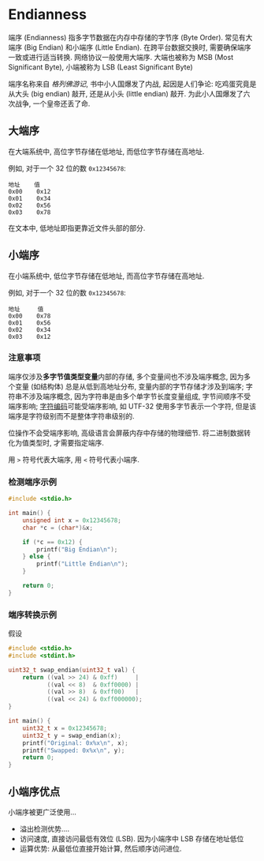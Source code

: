 # Endianness

端序 (Endianness) 指多字节数据在内存中存储的字节序 (Byte Order). 常见有大端序 (Big Endian) 和小端序 (Little Endian). 在跨平台数据交换时, 需要确保端序一致或进行适当转换. 网络协议一般使用大端序. 大端也被称为 MSB (Most Significant Byte), 小端被称为 LSB (Least Significant Byte)

端序名称来自 *格列佛游记*, 书中小人国爆发了内战, 起因是人们争论: 吃鸡蛋究竟是从大头 (big endian) 敲开, 还是从小头 (little endian) 敲开. 为此小人国爆发了六次战争, 一个皇帝还丢了命.

## 大端序

在大端系统中, 高位字节存储在低地址, 而低位字节存储在高地址.

例如, 对于一个 32 位的数 `0x12345678`:

```
地址    值
0x00    0x12
0x01    0x34
0x02    0x56
0x03    0x78
```

在文本中, 低地址即指更靠近文件头部的部分.

## 小端序

在小端系统中, 低位字节存储在低地址, 而高位字节存储在高地址.

例如, 对于一个 32 位的数 `0x12345678`: 

```
地址     值
0x00    0x78
0x01    0x56
0x02    0x34
0x03    0x12
```

### 注意事项

端序仅涉及**多字节值类型变量**内部的存储, 多个变量间也不涉及端序概念, 因为多个变量 (如结构体) 总是从低到高地址分布, 变量内部的字节存储才涉及到端序; 字符串不涉及端序概念, 因为字符串是由多个单字节长度变量组成, 字节间顺序不受端序影响; [字符编码](../System/Programming/字符编码/字符编码.md)可能受端序影响, 如 UTF-32 使用多字节表示一个字符, 但是该端序是字符级别而不是整体字符串级别的. 

位操作不会受端序影响, 高级语言会屏蔽内存中存储的物理细节. 将二进制数据转化为值类型时, 才需要指定端序.

用 `>` 符号代表大端序, 用 `<` 符号代表小端序.

### 检测端序示例

```c
#include <stdio.h>

int main() {
    unsigned int x = 0x12345678;
    char *c = (char*)&x;

    if (*c == 0x12) {
        printf("Big Endian\n");
    } else {
        printf("Little Endian\n");
    }

    return 0;
}
```

### 端序转换示例

假设

```c
#include <stdio.h>
#include <stdint.h>

uint32_t swap_endian(uint32_t val) {
    return ((val >> 24) & 0xff)     |   
           ((val << 8)  & 0xff0000) | 
           ((val >> 8)  & 0xff00)   |
           ((val << 24) & 0xff000000);
}

int main() {
    uint32_t x = 0x12345678;
    uint32_t y = swap_endian(x);
    printf("Original: 0x%x\n", x);
    printf("Swapped: 0x%x\n", y);
    return 0;
}
```

## 小端序优点

小端序被更广泛使用...

- 溢出检测优势....
- 访问速度, 直接访问最低有效位 (LSB). 因为小端序中 LSB 存储在地址低位
- 运算优势: 从最低位直接开始计算, 然后顺序访问进位.